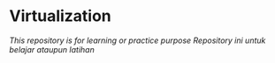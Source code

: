 # Virtualization

*This repository is for learning or practice purpose*
*Repository ini untuk belajar ataupun latihan*
